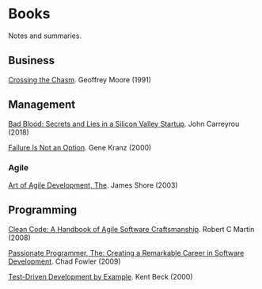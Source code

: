 # Books

Notes and summaries.

## Business

[Crossing the Chasm](./business/crossing-the-chasm.md). Geoffrey Moore (1991)

## Management

[Bad Blood: Secrets and Lies in a Silicon Valley Startup](./management/bad-blood.md). John Carreyrou (2018)

[Failure Is Not an Option](./management/failure-is-not-an-option.md). Gene Kranz (2000)

### Agile

[Art of Agile Development, The](./agile/art-of-agile-development.md). James Shore (2003)

## Programming

[Clean Code: A Handbook of Agile Software Craftsmanship](./programming/clean-code.md). Robert C Martin (2008)

[Passionate Programmer, The: Creating a Remarkable Career in Software Development](./programming/passionate-programmer.md). Chad Fowler (2009)

[Test-Driven Development by Example](./programming/test-driven-development-by-example.md). Kent Beck (2000)

